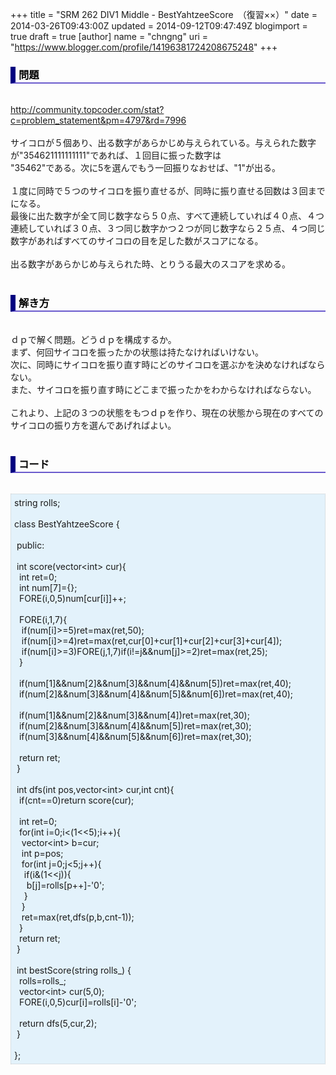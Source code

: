 +++
title = "SRM 262 DIV1 Middle - BestYahtzeeScore　（復習××）"
date = 2014-03-26T09:43:00Z
updated = 2014-09-12T09:47:49Z
blogimport = true
draft = true
[author]
	name = "chngng"
	uri = "https://www.blogger.com/profile/14196381724208675248"
+++

<div dir="ltr" style="text-align: left;" trbidi="on"><h3 style="border-bottom: 2px solid slateblue; border-left: 8px solid navy; color: black; padding: 0px 0px 1px 5px;">問題 </h3><br /><a href="http://community.topcoder.com/stat?c=problem_statement&amp;pm=4797&amp;rd=7996" target="_blank">http://community.topcoder.com/stat?c=problem_statement&amp;pm=4797&amp;rd=7996</a><br /><br />サイコロが５個あり、出る数字があらかじめ与えられている。与えられた数字が"354621111111111"であれば、１回目に振った数字は<br />"35462"である。次に5を選んでもう一回振りなおせば、"1"が出る。<br /><br />１度に同時で５つのサイコロを振り直せるが、同時に振り直せる回数は３回までになる。<br />最後に出た数字が全て同じ数字なら５０点、すべて連続していれば４０点、４つ連続していれば３０点、３つ同じ数字かつ２つが同じ数字なら２５点、４つ同じ数字があればすべてのサイコロの目を足した数がスコアになる。<br /><br />出る数字があらかじめ与えられた時、とりうる最大のスコアを求める。<br /><br /><h3 style="border-bottom: 2px solid slateblue; border-left: 8px solid navy; color: black; padding: 0px 0px 1px 5px;">解き方 </h3><br />ｄｐで解く問題。どうｄｐを構成するか。<br />まず、何回サイコロを振ったかの状態は持たなければいけない。<br />次に、同時にサイコロを振り直す時にどのサイコロを選ぶかを決めなければならない。<br />また、サイコロを振り直す時にどこまで振ったかをわからなければならない。<br /><br />これより、上記の３つの状態をもつｄｐを作り、現在の状態から現在のすべてのサイコロの振り方を選んであげればよい。<br /><br /><h3 style="border-bottom: 2px solid slateblue; border-left: 8px solid navy; color: black; padding: 0px 0px 1px 5px;">コード </h3><br /><div style="background-color: #e3f2fb; border: 1px dotted #CCCCCC; padding: 5px;">string rolls;<br /><br />class BestYahtzeeScore {<br /><br /><span class="Apple-tab-span" style="white-space: pre;"> </span>public:<br /><br /><span class="Apple-tab-span" style="white-space: pre;"> </span>int score(vector&lt;int&gt; cur){<br /><span class="Apple-tab-span" style="white-space: pre;">  </span>int ret=0;<br /><span class="Apple-tab-span" style="white-space: pre;">  </span>int num[7]={};<br /><span class="Apple-tab-span" style="white-space: pre;">  </span>FORE(i,0,5)num[cur[i]]++;<br /><br /><span class="Apple-tab-span" style="white-space: pre;">  </span>FORE(i,1,7){<br /><span class="Apple-tab-span" style="white-space: pre;">   </span>if(num[i]&gt;=5)ret=max(ret,50);<br /><span class="Apple-tab-span" style="white-space: pre;">   </span>if(num[i]&gt;=4)ret=max(ret,cur[0]+cur[1]+cur[2]+cur[3]+cur[4]);<br /><span class="Apple-tab-span" style="white-space: pre;">   </span>if(num[i]&gt;=3)FORE(j,1,7)if(i!=j&amp;&amp;num[j]&gt;=2)ret=max(ret,25);<br /><span class="Apple-tab-span" style="white-space: pre;">  </span>}<br /><br /><span class="Apple-tab-span" style="white-space: pre;">  </span>if(num[1]&amp;&amp;num[2]&amp;&amp;num[3]&amp;&amp;num[4]&amp;&amp;num[5])ret=max(ret,40);<br /><span class="Apple-tab-span" style="white-space: pre;">  </span>if(num[2]&amp;&amp;num[3]&amp;&amp;num[4]&amp;&amp;num[5]&amp;&amp;num[6])ret=max(ret,40);<br /><br /><span class="Apple-tab-span" style="white-space: pre;">  </span>if(num[1]&amp;&amp;num[2]&amp;&amp;num[3]&amp;&amp;num[4])ret=max(ret,30);<br /><span class="Apple-tab-span" style="white-space: pre;">  </span>if(num[2]&amp;&amp;num[3]&amp;&amp;num[4]&amp;&amp;num[5])ret=max(ret,30);<br /><span class="Apple-tab-span" style="white-space: pre;">  </span>if(num[3]&amp;&amp;num[4]&amp;&amp;num[5]&amp;&amp;num[6])ret=max(ret,30);<br /><br /><span class="Apple-tab-span" style="white-space: pre;">  </span>return ret;<br /><span class="Apple-tab-span" style="white-space: pre;"> </span>}<br /><br /><span class="Apple-tab-span" style="white-space: pre;"> </span>int dfs(int pos,vector&lt;int&gt; cur,int cnt){<br /><span class="Apple-tab-span" style="white-space: pre;">  </span>if(cnt==0)return score(cur);<br /><br /><span class="Apple-tab-span" style="white-space: pre;">  </span>int ret=0;<br /><span class="Apple-tab-span" style="white-space: pre;">  </span>for(int i=0;i&lt;(1&lt;&lt;5);i++){<br /><span class="Apple-tab-span" style="white-space: pre;">   </span>vector&lt;int&gt; b=cur;<br /><span class="Apple-tab-span" style="white-space: pre;">   </span>int p=pos;<br /><span class="Apple-tab-span" style="white-space: pre;">   </span>for(int j=0;j&lt;5;j++){<br /><span class="Apple-tab-span" style="white-space: pre;">    </span>if(i&amp;(1&lt;&lt;j)){<br /><span class="Apple-tab-span" style="white-space: pre;">     </span>b[j]=rolls[p++]-'0';<br /><span class="Apple-tab-span" style="white-space: pre;">    </span>}<br /><span class="Apple-tab-span" style="white-space: pre;">   </span>}<br /><span class="Apple-tab-span" style="white-space: pre;">   </span>ret=max(ret,dfs(p,b,cnt-1));<br /><span class="Apple-tab-span" style="white-space: pre;">  </span>}<br /><span class="Apple-tab-span" style="white-space: pre;">  </span>return ret;<br /><span class="Apple-tab-span" style="white-space: pre;"> </span>}<br /><br /><span class="Apple-tab-span" style="white-space: pre;"> </span>int bestScore(string rolls_) {<br /><span class="Apple-tab-span" style="white-space: pre;">  </span>rolls=rolls_;<br /><span class="Apple-tab-span" style="white-space: pre;">  </span>vector&lt;int&gt; cur(5,0);<br /><span class="Apple-tab-span" style="white-space: pre;">  </span>FORE(i,0,5)cur[i]=rolls[i]-'0';<br /><br /><span class="Apple-tab-span" style="white-space: pre;">  </span>return dfs(5,cur,2);<br /><span class="Apple-tab-span" style="white-space: pre;"> </span>}<br /><br />};</div></div>
